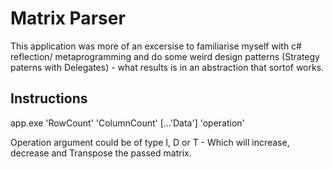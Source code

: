 # Matrix Parser


This application was more of an excersise to familiarise myself with c# reflection/ metaprogramming and do some weird design patterns (Strategy paterns with Delegates) - what results is in an abstraction that sortof works.
## Instructions
app.exe 'RowCount' 'ColumnCount' [...'Data'] 'operation'

Operation argument could be of type I, D or T - Which will increase, decrease and Transpose the passed matrix.

